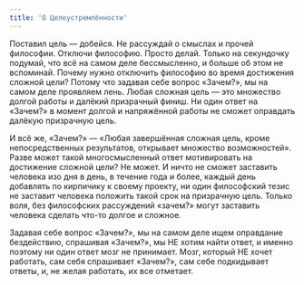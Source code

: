 ```yaml
---
title: 'О Целеустремлённости'
---
```


Поставил цель — добейся. Не рассуждай о смыслах и прочей философии. Отключи философию. Просто делай. Только на секундочку подумай, что всё на самом деле бессмысленно, и больше об этом не вспоминай. Почему нужно отключить философию во время достижения сложной цели? Потому что задавая себе вопрос «Зачем?», мы на самом деле проявляем лень. Любая сложная цель — это множество долгой работы и далёкий призрачный финиш. Ни один ответ на «Зачем?» в момент долгой и напряжённой работы не сможет оправдать далёкую призрачную цель.

И всё же, «Зачем?» — «Любая завершённая сложная цель, кроме непосредственных результатов, открывает множество возможностей». Разве может такой многосмысленный ответ мотивировать на достижение сложной цели? Не может. И ничто не сможет заставить человека изо дня в день, в течение года и более, каждый день добавлять по кирпичику к своему проекту, ни один философский тезис не заставит человека положить такой срок на призрачную цель. Только воля, без философских рассуждений «зачем?» могут заставить человека сделать что-то долгое и сложное.

Задавая себе вопрос «Зачем?», мы на самом деле ищем оправдание бездействию, спрашивая «Зачем?», мы НЕ хотим найти ответ, и именно поэтому ни один ответ мозг не принимает. Мозг, который НЕ хочет работать, сам себя спрашивает «Зачем?», сам себе подкидывает ответы, и, не желая работать, их все отметает.
